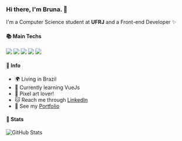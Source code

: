 ### Hi there, I'm Bruna. 👋

I'm a Computer Science student at **UFRJ** and a Front-end Developer ✨

#### 📚 Main Techs

<img src="https://img.shields.io/badge/React-61DAFB.svg?style=for-the-badge&logo=React&logoColor=black"> <img src="https://img.shields.io/badge/Svelte-FF3E00.svg?style=for-the-badge&logo=Svelte&logoColor=white"> <img src="https://img.shields.io/badge/Next.js-000000.svg?style=for-the-badge&logo=nextdotjs&logoColor=white"> <img src="https://img.shields.io/badge/TypeScript-3178C6.svg?style=for-the-badge&logo=TypeScript&logoColor=white"> <img src="https://img.shields.io/badge/Figma-F24E1E.svg?style=for-the-badge&logo=Figma&logoColor=white"> 

#### 📌 Info

- 🌍 Living in Brazil
- 🌱 Currently learning VueJs
- 🎨 Pixel art lover!
- 🐱 Reach me through [LinkedIn](https://www.linkedin.com/in/prbruna/)
- 💜 See my [Portfolio](https://brunapr.github.io/)

#### 👾 Stats

![GitHub Stats](https://github-readme-stats.vercel.app/api/top-langs/?username=brunapr&theme=tokyonight&show_icons=true&hide_border=true&layout=compact&hide=javascript,php)

